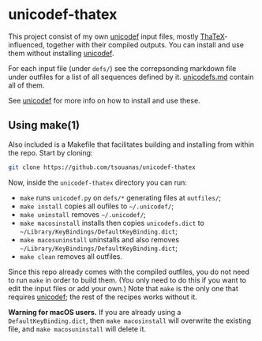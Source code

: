 # unicodef-thatex

This project consist of my own [unicodef] input files, mostly
[ThaTeX]-influenced, together with their compiled outputs.
You can install and use them without installing [unicodef].

For each input file (under `defs/`) see the correpsonding
markdown file under outfiles for a list of all sequences
defined by it.  [unicodefs.md] contain all of them.

See [unicodef] for more info on how to install and use these.

## Using make(1)

Also included is a Makefile that facilitates building and
installing from within the repo.  Start by cloning:
```sh
git clone https://github.com/tsouanas/unicodef-thatex
```
Now, inside the `unicodef-thatex` directory you can run:

* `make` runs `unicodef.py` on `defs/*` generating files at `outfiles/`;
* `make install` copies all oufiles to `~/.unicodef/`;
* `make uninstall` removes `~/.unicodef/`;
* `make macosinstall` installs then copies `unicodefs.dict` to `~/Library/KeyBindings/DefaultKeyBinding.dict`;
* `make macosuninstall` uninstalls and also removes `~/Library/KeyBindings/DefaultKeyBinding.dict`;
* `make clean` removes all outfiles.

Since this repo already comes with the compiled outfiles, you do not need to
run `make` in order to build them. (You only need to do this if you want to
edit the input files or add your own.)
Note that `make` is the only one that requires [unicodef]; the rest of the
recipes works without it.

**Warning for macOS users.**
If you are already using a `DefaultKeyBinding.dict`, then `make macosinstall`
will overwrite the existing file, and `make macosuninstall` will delete it.


[unicodefs.md]: outfiles/unicodefs.md
[unicodefs.md]: outfiles/unicodefs.md
[unicodef]:     https://github.com/tsouanas/unicodef
[ThaTeX]:       https://github.com/tsouanas/thatex

